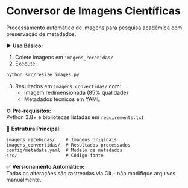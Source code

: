 # Conversor de Imagens Científicas

Processamento automático de imagens para pesquisa acadêmica com preservação de metadados.

▶ **Uso Básico:**
1. Colete imagens em `imagens_recebidas/`
2. Execute:
```bash
python src/resize_images.py
```
3. Resultados em `imagens_convertidas/` com:
   - Imagem redimensionada (85% qualidade)
   - Metadados técnicos em YAML

⚙ **Pré-requisitos:**  
Python 3.8+ e bibliotecas listadas em `requirements.txt`

📁 **Estrutura Principal:**
```
imagens_recebidas/    # Imagens originais
imagens_convertidas/  # Resultados processados
config/metadata.yaml  # Modelo de metadados
src/                  # Código-fonte
```

✅ **Versionamento Automático:**  
Todas as alterações são rastreadas via Git - não modifique arquivos manualmente.

